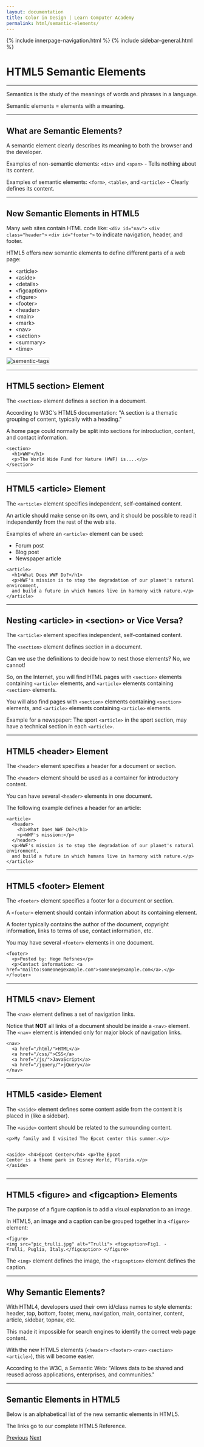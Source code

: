 ```yaml
---
layout: documentation
title: Color in Design | Learn Computer Academy
permalink: html/semantic-elements/
---
```

<div class="loader">
{% include innerpage-navigation.html %}
{% include sidebar-general.html %}
            <div class="page-content">
                <div class="content-wrapper">
                    <div class="row">
                        <div class="col-md-9 content">
                            <!-- Your content goes started here -->
                            <div class="doc-content">
                                <h1>HTML5 Semantic Elements</h1>
                                <hr>
                                <p>Semantics is the study of the meanings of words and phrases in a language.</p>
                                <p>Semantic elements = elements with a meaning.</p>
                                <hr>
                                <h2>What are Semantic Elements?</h2>
                                <p>A semantic element clearly describes its meaning to both the browser and the developer.</p>
                                <p>Examples of non-semantic elements: <code>&lt;div></code> and <code>&lt;span></code> - Tells nothing about its content.</p>
                                <p>Examples of semantic elements: <code>&lt;form></code>, <code>&lt;table></code>, and <code>&lt;article></code> - Clearly defines its content.</p>
                                <hr>
                                <h2>New Semantic Elements in HTML5</h2>
                                <p>Many web sites contain HTML code like: <code>&lt;div id="nav"></code> <code>&lt;div class="header"></code> <code>&lt;div id="footer"></code> to indicate navigation, header, and footer.</p>
                                <p>HTML5 offers new semantic elements to define different parts of a web page:</p>  
                                <div class="row">
                                    <div class="col-md-6">
                                        <ul>
                                            <li>&lt;article></li>
                                            <li>&lt;aside></li>
                                            <li>&lt;details></li>
                                            <li>&lt;figcaption></li>
                                            <li>&lt;figure></li>
                                            <li>&lt;footer></li>
                                            <li>&lt;header></li>
                                            <li>&lt;main></li>
                                            <li>&lt;mark></li>
                                            <li>&lt;nav></li>
                                            <li>&lt;section></li>
                                            <li>&lt;summary></li>
                                            <li>&lt;time></li>
                                        </ul>
                                    </div>
                                    <div class="col-md-6">
                                        <div class="img-block" >
                                            <img src="{{ site.baseurl }}/assets/img/sementic-tags.gif" alt="sementic-tags" style="border: 1px solid #ddd;">
                                        </div>
                                    </div>
                                </div>
                                <hr>
                                <h2>HTML5 section> Element</h2>
                                <p>The <code>&lt;section></code> element defines a section in a document.</p>
                                <p>According to W3C's HTML5 documentation: "A section is a thematic grouping of content, typically with a heading."</p>
                                <p>A home page could normally be split into sections for introduction, content, and contact information.</p>
                                <pre class="snippet"><code class="html">&lt;section>
  &lt;h1>WWF&lt;/h1>
  &lt;p>The World Wide Fund for Nature (WWF) is....&lt;/p>
&lt;/section></code></pre>
                                <hr>
                                <h2>HTML5 &lt;article> Element</h2>
                                <p>The <code>&lt;article></code> element specifies independent, self-contained content.</p>
                                <p>An article should make sense on its own, and it should be possible to read it independently from the rest of the web site.</p>
                                <p>Examples of where an <code>&lt;article></code> element can be used:</p>
                                <ul>
                                    <li>Forum post</li>
                                    <li>Blog post</li>
                                    <li>Newspaper article</li>
                                </ul>
                                <pre class="snippet"><code class="html">&ltarticle>
  &lth1>What Does WWF Do?&lt/h1>
  &ltp>WWF's mission is to stop the degradation of our planet's natural environment,
  and build a future in which humans live in harmony with nature.&lt/p>
&lt/article></code></pre>
                                <hr>
                                <h2>Nesting &lt;article> in &lt;section> or Vice Versa?</h2>
                                <p>The <code>&lt;article></code> element specifies independent, self-contained content.</p>
                                <p>The <code>&lt;section></code> element defines section in a document.</p>
                                <p>Can we use the definitions to decide how to nest those elements? No, we cannot!</p>
                                <p>So, on the Internet, you will find HTML pages with <code>&lt;section></code> elements containing <code>&lt;article></code> elements, and <code>&lt;article></code> elements containing <code>&lt;section></code> elements.</p>
                                <p>You will also find pages with <code>&lt;section></code> elements containing <code>&lt;section></code> elements, and <code>&lt;article></code> elements containing <code>&lt;article></code> elements.</p>
                                <p class="note">Example for a newspaper: The sport <code>&lt;article></code> in the sport section, may have a technical section in each <code>&lt;article></code>.</p>
                                <hr>
                                <h2>HTML5 &lt;header> Element</h2>
                                <p>The <code>&lt;header></code> element specifies a header for a document or section.</p>
                                <p>The <code>&lt;header></code> element should be used as a container for introductory content.</p>
                                <p>You can have several <code>&lt;header></code> elements in one document.</p>
                                <p>The following example defines a header for an article:</p>
                                <pre class="snippet"><code class="html">&lt;article>
  &lt;header>
    &lt;h1>What Does WWF Do?&lt;/h1>
    &lt;p>WWF's mission:&lt;/p>
  &lt;/header>
  &lt;p>WWF's mission is to stop the degradation of our planet's natural environment,
  and build a future in which humans live in harmony with nature.&lt;/p>
&lt;/article></code></pre>
                                <hr>
                                <h2>HTML5 &lt;footer> Element</h2>
                                <p>The <code>&lt;footer></code> element specifies a footer for a document or section.</p>
                                <p>A <code>&lt;footer></code> element should contain information about its containing element.</p>
                                <p>A footer typically contains the author of the document, copyright information, links to terms of use, contact information, etc.</p>
                                <p>You may have several <code>&lt;footer></code> elements in one document.</p>
                                <pre class="snippet"><code class="html">&lt;footer>
  &lt;p>Posted by: Hege Refsnes&lt;/p>
  &lt;p>Contact information: &lt;a href="mailto:someone@example.com">someone@example.com&lt;/a>.&lt;/p>
&lt;/footer></code></pre>
                                <hr>
                                <h2>HTML5 &lt;nav> Element</h2>
                                <p>The <code>&lt;nav></code> element defines a set of navigation links.</p>
                                <p class="note">Notice that <b>NOT</b> all links of a document should be inside a <code>&lt;nav></code> element. The <code>&lt;nav></code> element is intended only for major block of navigation links.</p>
                                <pre class="snippet"><code class="html">&lt;nav>
  &lt;a href="/html/">HTML&lt;/a> 
  &lt;a href="/css/">CSS&lt;/a> 
  &lt;a href="/js/">JavaScript&lt;/a> 
  &lt;a href="/jquery/">jQuery&lt;/a>
&lt;/nav></code></pre>
                                <hr>
                                <h2>HTML5 &lt;aside> Element</h2>
                                <p>The <code>&lt;aside></code> element defines some content aside from the content it is placed in (like a sidebar).</p>
                                <p>The <code>&lt;aside></code> content should be related to the surrounding content.</p>
                                <pre class="snippet"><code class="html">&lt;p>My family and I visited The Epcot center this summer.&lt;/p>

&lt;aside>
  &lt;h4>Epcot Center&lt;/h4>
  &lt;p>The Epcot Center is a theme park in Disney World, Florida.&lt;/p>
&lt;/aside></code></pre>
                                <hr>
                                <h2>HTML5 &lt;figure> and &lt;figcaption> Elements</h2>
                                <p>The purpose of a figure caption is to add a visual explanation to an image.</p>
                                <p>In HTML5, an image and a caption can be grouped together in a <code>&lt;figure></code> element:</p>
                                <pre class="snippet"><code class="html">&lt;figure>
  &lt;img src="pic_trulli.jpg" alt="Trulli">
  &lt;figcaption>Fig1. - Trulli, Puglia, Italy.&lt;/figcaption>
&lt;/figure></code></pre>
                                <p>The <code>&lt;img></code> element defines the image, the <code>&lt;figcaption></code> element defines the caption.</p>
                                <hr>
                                <h2>Why Semantic Elements?</h2>
                                <p>With HTML4, developers used their own id/class names to style elements: header, top, bottom, footer, menu, navigation, main, container, content, article, sidebar, topnav, etc.</p>
                                <p>This made it impossible for search engines to identify the correct web page content.</p>
                                <p>With the new HTML5 elements (<code>&lt;header></code> <code>&lt;footer></code> <code>&lt;nav></code> <code>&lt;section></code> <code>&lt;article></code>), this will become easier.</p>
                                <p>According to the W3C, a Semantic Web: "Allows data to be shared and reused across applications, enterprises, and communities."</p>
                                <hr>
                                <h2>Semantic Elements in HTML5</h2>
                                <p>Below is an alphabetical list of the new semantic elements in HTML5.</p>
                                <p>The links go to our complete HTML5 Reference.</p>
                            </div>
                            <!-- /.Your content goes ends here -->
                            <div class="footer-btn d-flex justify-content-between">
                                <a href="html5-new-elements" class="btn"><i class="fas fa-arrow-circle-left"></i>Previous</a>
                                <a href="tag-article" class="btn">Next<i class="fas fa-arrow-circle-right"></i></a>
                            </div>
                            <!-- /.End of footer button -->
                        </div>
                        <!-- Right Sidebar Start-->
                        <?php include '../includes/right-sidebar-innerpage.php'; ?>
                        <!-- Right-Sidebar End -->
                    </div>
                </div>
